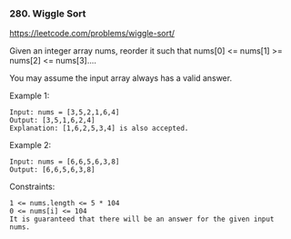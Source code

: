 ### 280. Wiggle Sort

https://leetcode.com/problems/wiggle-sort/

Given an integer array nums, reorder it such that nums[0] <= nums[1] >= nums[2] <= nums[3]....

You may assume the input array always has a valid answer.



Example 1:

    Input: nums = [3,5,2,1,6,4]
    Output: [3,5,1,6,2,4]
    Explanation: [1,6,2,5,3,4] is also accepted.
Example 2:

    Input: nums = [6,6,5,6,3,8]
    Output: [6,6,5,6,3,8]


Constraints:

    1 <= nums.length <= 5 * 104
    0 <= nums[i] <= 104
    It is guaranteed that there will be an answer for the given input nums.